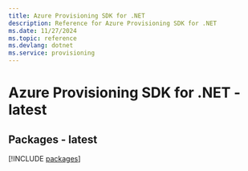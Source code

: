 ```yaml
---
title: Azure Provisioning SDK for .NET
description: Reference for Azure Provisioning SDK for .NET
ms.date: 11/27/2024
ms.topic: reference
ms.devlang: dotnet
ms.service: provisioning
---
```

# Azure Provisioning SDK for .NET - latest
## Packages - latest
[!INCLUDE [packages](provisioning-index.md)]